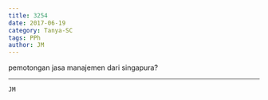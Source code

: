 ```yaml
---
title: 3254
date: 2017-06-19
category: Tanya-SC
tags: PPh
author: JM
---
```


pemotongan jasa manajemen dari singapura?

---



`JM`
